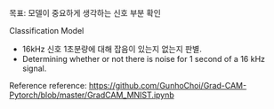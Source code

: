 목표: 모델이 중요하게 생각하는 신호 부분 확인 <br>

Classification Model <br>
- 16kHz 신호 1초분량에 대해 잡음이 있는지 없는지 판별. <br>
- Determining whether or not there is noise for 1 second of a 16 kHz signal. <br>

Reference
reference: https://github.com/GunhoChoi/Grad-CAM-Pytorch/blob/master/GradCAM_MNIST.ipynb
